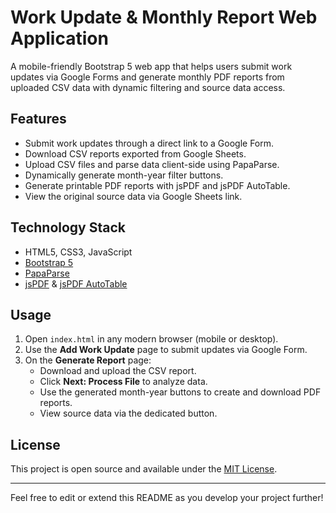 # Work Update & Monthly Report Web Application

A mobile-friendly Bootstrap 5 web app that helps users submit work updates via Google Forms and generate monthly PDF reports from uploaded CSV data with dynamic filtering and source data access.

## Features

- Submit work updates through a direct link to a Google Form.
- Download CSV reports exported from Google Sheets.
- Upload CSV files and parse data client-side using PapaParse.
- Dynamically generate month-year filter buttons.
- Generate printable PDF reports with jsPDF and jsPDF AutoTable.
- View the original source data via Google Sheets link.

## Technology Stack

- HTML5, CSS3, JavaScript
- [Bootstrap 5](https://getbootstrap.com/)
- [PapaParse](https://www.papaparse.com/)
- [jsPDF](https://github.com/parallax/jsPDF) & [jsPDF AutoTable](https://github.com/simonbengtsson/jsPDF-AutoTable)

## Usage

1. Open `index.html` in any modern browser (mobile or desktop).
2. Use the **Add Work Update** page to submit updates via Google Form.
3. On the **Generate Report** page:
   - Download and upload the CSV report.
   - Click **Next: Process File** to analyze data.
   - Use the generated month-year buttons to create and download PDF reports.
   - View source data via the dedicated button.

## License

This project is open source and available under the [MIT License](LICENSE).

---

Feel free to edit or extend this README as you develop your project further!

